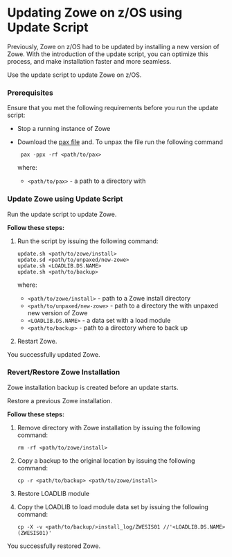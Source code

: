 # Updating Zowe on z/OS using Update Script
<!-- TODO -->
Previously, Zowe on z/OS had to be updated by installing a new version of Zowe. With the introduction of the update script, you can optimize this process, and make installation faster and more seamless. 

Use the update script to update Zowe on z/OS.

### Prerequisites

Ensure that you met the following requirements before you run the update script:

  - Stop a running instance of Zowe
  - Download the [pax file](https://zowe.org/download/) and. To unpax the file run the following command
    ```
     pax -ppx -rf <path/to/pax>
    ```
    where:

    - `<path/to/pax>` - a path to a directory with 


### Update Zowe using Update Script

Run the update script to update Zowe.

**Follow these steps:**

1. Run the script by issuing the following command: 

    ```
    update.sh <path/to/zowe/install> 
    update.sd <path/to/unpaxed/new-zowe>
    update.sh <LOADLIB.DS.NAME>
    update.sh <path/to/backup>
    ```
   <!-- TODO. Not sure this code block is correctly put, especially `update.sd <path/to/unpaxed/new-zowe>` -->
    where:

    - `<path/to/zowe/install>` - path to a Zowe install directory
    - `<path/to/unpaxed/new-zowe>` - path to a directory the with unpaxed new version of Zowe
    <!-- TODO. Why do we need it? and what does an "unpaxed new version of Zowe" mean? A pax.Z file?  -->
    - `<LOADLIB.DS.NAME>` - a data set with a load module
    - `<path/to/backup>` - path to a directory where to back up

2. Restart Zowe.

You successfully updated Zowe.

### Revert/Restore Zowe Installation

Zowe installation backup is created before an update starts. 
<!-- TODO. Why is this important? How do we know the backup is created? Is this connected with? `update.sh <path/to/backup>` -->
Restore a previous Zowe installation. 

**Follow these steps:**

1. Remove directory with Zowe installation by issuing the following command:
   ```
   rm -rf <path/to/zowe/install>
   ```
2. Copy a backup to the original location by issuing the following command:
   ```
   cp -r <path/to/backup> <path/to/zowe/install>
   ```
3. Restore LOADLIB module
<!-- TODO. How do I restore the LOADLIB module? By issuing the command below? -->
4. Copy the LOADLIB to load module data set by issuing the following command:
    ```
    cp -X -v <path/to/backup/>install_log/ZWESIS01 //'<LOADLIB.DS.NAME>(ZWESIS01)'
    ```
<!-- TODO. Is that the end of procedure? Where can a user perform these action? Should we point users at a specific 'tool'?-->

You successfully restored Zowe.